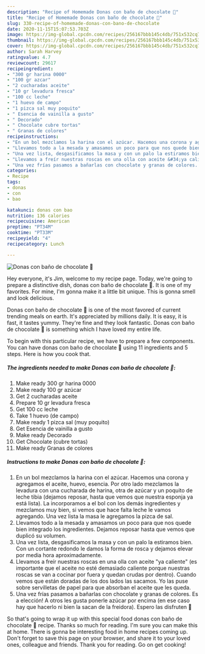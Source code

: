 ```yaml
---
description: "Recipe of Homemade Donas con baño de chocolate 🍩"
title: "Recipe of Homemade Donas con baño de chocolate 🍩"
slug: 330-recipe-of-homemade-donas-con-bano-de-chocolate
date: 2020-11-15T15:07:53.703Z
image: https://img-global.cpcdn.com/recipes/256167bbb145c4db/751x532cq70/donas-con-bano-de-chocolate-🍩-foto-principal.jpg
thumbnail: https://img-global.cpcdn.com/recipes/256167bbb145c4db/751x532cq70/donas-con-bano-de-chocolate-🍩-foto-principal.jpg
cover: https://img-global.cpcdn.com/recipes/256167bbb145c4db/751x532cq70/donas-con-bano-de-chocolate-🍩-foto-principal.jpg
author: Sarah Harvey
ratingvalue: 4.7
reviewcount: 29617
recipeingredient:
- "300 gr harina 0000"
- "100 gr azcar"
- "2 cucharadas aceite"
- "10 gr levadura fresca"
- "100 cc leche"
- "1 huevo de campo"
- "1 pizca sal muy poquito"
- " Esencia de vainilla a gusto"
- " Decorado"
- " Chocolate cubre tortas"
- " Granas de colores"
recipeinstructions:
- "En un bol mezclamos la harina con el azúcar. Hacemos una corona y agregamos el aceite, huevo, esencia. Por otro lado mezclamos la levadura con una cucharada de harina, otra de azúcar y un poquito de leche tibia (dejamos reposar, hasta que vemos que nuestra esponja ya está lista). La incorporamos a el bol con los demás ingredientes y mezclamos muy bien, si vemos que hace falta leche le vamos agregando. Una vez lista la masa le agregamos la pizca de sal."
- "Llevamos todo a la mesada y amasamos un poco para que nos quede bien integrado los ingredientes. Dejamos reposar hasta que vemos que duplicó su volumen."
- "Una vez lista, desgasificamos la masa y con un palo la estiramos bien. Con un cortante redondo le damos la forma de rosca y dejamos elevar por media hora aproximadamente."
- "Llevamos a freír nuestras roscas en una olla con aceite &#34;ya caliente&#34; (es importante que el aceite no esté demasiado caliente porque nuestras roscas se van a cocinar por fuera y quedan crudas por dentro). Cuando vemos que están doradas de los dos lados las sacamos. Yo las puse sobre servilletas de papel para que absorban el aceite que les queda."
- "Una vez frías pasamos a bañarlas con chocolate y granas de colores. Es a elección! A otros les gusta ponerle azúcar por encima (en ese caso hay que hacerlo ni bien la sacan de la freidora). Espero las disfruten 🥰"
categories:
- Recipe
tags:
- donas
- con
- bao

katakunci: donas con bao 
nutrition: 136 calories
recipecuisine: American
preptime: "PT34M"
cooktime: "PT33M"
recipeyield: "4"
recipecategory: Lunch

---
```



![Donas con baño de chocolate 🍩](https://img-global.cpcdn.com/recipes/256167bbb145c4db/751x532cq70/donas-con-bano-de-chocolate-🍩-foto-principal.jpg)

Hey everyone, it's Jim, welcome to my recipe page. Today, we're going to prepare a distinctive dish, donas con baño de chocolate 🍩. It is one of my favorites. For mine, I'm gonna make it a little bit unique. This is gonna smell and look delicious.



Donas con baño de chocolate 🍩 is one of the most favored of current trending meals on earth. It's appreciated by millions daily. It is easy, it is fast, it tastes yummy. They're fine and they look fantastic. Donas con baño de chocolate 🍩 is something which I have loved my entire life.


To begin with this particular recipe, we have to prepare a few components. You can have donas con baño de chocolate 🍩 using 11 ingredients and 5 steps. Here is how you cook that.

<!--inarticleads1-->

##### The ingredients needed to make Donas con baño de chocolate 🍩:

1. Make ready 300 gr harina 0000
1. Make ready 100 gr azúcar
1. Get 2 cucharadas aceite
1. Prepare 10 gr levadura fresca
1. Get 100 cc leche
1. Take 1 huevo (de campo)
1. Make ready 1 pizca sal (muy poquito)
1. Get  Esencia de vainilla a gusto
1. Make ready  Decorado
1. Get  Chocolate (cubre tortas)
1. Make ready  Granas de colores




<!--inarticleads2-->

##### Instructions to make Donas con baño de chocolate 🍩:

1. En un bol mezclamos la harina con el azúcar. Hacemos una corona y agregamos el aceite, huevo, esencia. Por otro lado mezclamos la levadura con una cucharada de harina, otra de azúcar y un poquito de leche tibia (dejamos reposar, hasta que vemos que nuestra esponja ya está lista). La incorporamos a el bol con los demás ingredientes y mezclamos muy bien, si vemos que hace falta leche le vamos agregando. Una vez lista la masa le agregamos la pizca de sal.
1. Llevamos todo a la mesada y amasamos un poco para que nos quede bien integrado los ingredientes. Dejamos reposar hasta que vemos que duplicó su volumen.
1. Una vez lista, desgasificamos la masa y con un palo la estiramos bien. Con un cortante redondo le damos la forma de rosca y dejamos elevar por media hora aproximadamente.
1. Llevamos a freír nuestras roscas en una olla con aceite &#34;ya caliente&#34; (es importante que el aceite no esté demasiado caliente porque nuestras roscas se van a cocinar por fuera y quedan crudas por dentro). Cuando vemos que están doradas de los dos lados las sacamos. Yo las puse sobre servilletas de papel para que absorban el aceite que les queda.
1. Una vez frías pasamos a bañarlas con chocolate y granas de colores. Es a elección! A otros les gusta ponerle azúcar por encima (en ese caso hay que hacerlo ni bien la sacan de la freidora). Espero las disfruten 🥰




So that's going to wrap it up with this special food donas con baño de chocolate 🍩 recipe. Thanks so much for reading. I'm sure you can make this at home. There is gonna be interesting food in home recipes coming up. Don't forget to save this page on your browser, and share it to your loved ones, colleague and friends. Thank you for reading. Go on get cooking!
